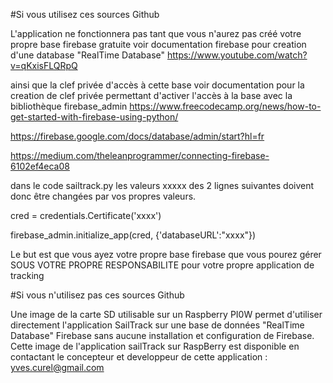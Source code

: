 #Si vous utilisez ces sources Github

L'application ne fonctionnera pas tant que vous n'aurez pas créé votre propre base firebase gratuite 
voir documentation firebase pour creation d'une database "RealTime Database"
https://www.youtube.com/watch?v=qKxisFLQRpQ

ainsi que la clef privée d'accès à cette base 
voir documentation pour la creation de clef privée permettant d'activer l'accès à la base avec la bibliothèque firebase_admin
https://www.freecodecamp.org/news/how-to-get-started-with-firebase-using-python/

https://firebase.google.com/docs/database/admin/start?hl=fr

https://medium.com/theleanprogrammer/connecting-firebase-6102ef4eca08


dans le code sailtrack.py les valeurs xxxxx des 2 lignes suivantes doivent donc être changées par vos propres valeurs.

cred = credentials.Certificate('xxxx')

firebase_admin.initialize_app(cred, {'databaseURL':"xxxx"})

Le but est que vous ayez votre propre base firebase que vous pourez gérer SOUS VOTRE PROPRE RESPONSABILITE pour votre propre application de tracking

#Si vous n'utilisez pas ces sources Github

Une image de la carte SD utilisable sur un Raspberry PI0W permet d'utiliser directement l'application SailTrack sur une base de données "RealTime Database" Firebase sans aucune installation et configuration de Firebase. Cette image de l'application sailTrack sur RaspBerry est disponible en contactant le concepteur et developpeur de cette application : yves.curel@gmail.com
